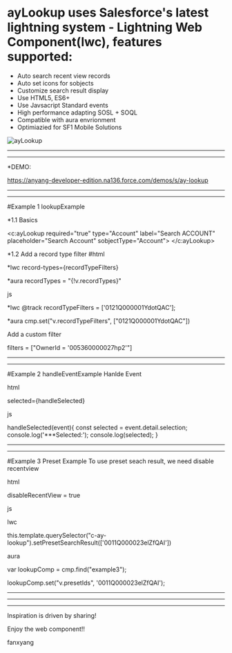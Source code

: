 # ayLookup uses Salesforce's latest lightning system -  Lightning Web Component(lwc), features supported:
* Auto search recent view records
* Auto set icons for sobjects
* Customize search result display
* Use HTML5, ES6+
* Use Javsacript Standard events
* High performance adapting SOSL + SOQL
* Compatible with aura envrionment
* Optimiazied for SF1 Mobile Solutions


![ayLookup](https://user-images.githubusercontent.com/10925418/64737346-9d535300-d4ba-11e9-836c-8d6038c55d1e.gif)



***********************************************************************************
***********************************************************************************
*DEMO:

https://anyang-developer-edition.na136.force.com/demos/s/ay-lookup





***********************************************************************************
***********************************************************************************
#Example 1 lookupExample

*1.1 Basics

<c:ayLookup required="true" type="Account" label="Search ACCOUNT" placeholder="Search Account" sobjectType="Account">
</c:ayLookup>


*1.2 Add a record type filter
#html

*lwc  record-types={recordTypeFilters}

*aura recordTypes = "{!v.recordTypes}"

js

*lwc @track recordTypeFilters = ['0121Q000001YdotQAC'];

*aura cmp.set("v.recordTypeFilters", ["0121Q000001YdotQAC"])


Add a custom filter

filters = ["OwnerId = '005360000027hp2'"]


***********************************************************************************
***********************************************************************************

#Example 2 handleEventExample
Hanlde Event

html

selected={handleSelected}


js

handleSelected(event){
    const selected = event.detail.selection;
    console.log('***Selected:');
    console.log(selected);
}


***********************************************************************************
***********************************************************************************

#Example 3 Preset Example
To use preset seach result, we need disable recentview

html

disableRecentView = true


js

lwc

this.template.querySelector("c-ay-lookup").setPresetSearchResult(['0011Q000023elZfQAI'])

aura

var lookupComp = cmp.find("example3");

lookupComp.set("v.presetIds", '0011Q000023elZfQAI');




*********************************************************************************************
*********************************************************************************************
*********************************************************************************************
Inspiration is driven by sharing!

Enjoy the web component!!

fanxyang

